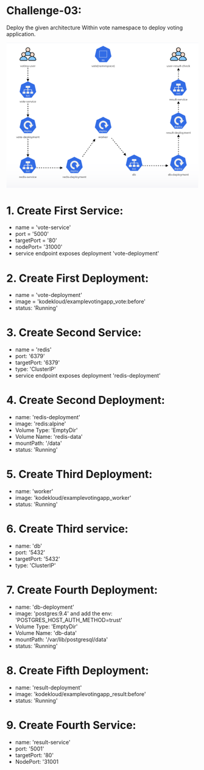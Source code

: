 # Challenge-03: 

  Deploy the given architecture Within vote namespace to deploy voting application.

  <img src="../challenge-03.png" alt="">
  
# 1. Create First Service: 
  - name = 'vote-service'
  - port = '5000'
  - targetPort = '80'
  - nodePort= '31000'
  - service endpoint exposes deployment 'vote-deployment'

# 2. Create First Deployment:
  - name = 'vote-deployment'
  - image = 'kodekloud/examplevotingapp_vote:before'
  - status: 'Running'

# 3. Create Second Service:
  - name = 'redis'
  - port: '6379'
  - targetPort: '6379'
  - type: 'ClusterIP'
  - service endpoint exposes deployment 'redis-deployment'

# 4. Create Second Deployment:
  - name: 'redis-deployment'
  - image: 'redis:alpine'
  - Volume Type: 'EmptyDir'
  - Volume Name: 'redis-data'
  - mountPath: '/data'
  - status: 'Running'

# 5. Create Third Deployment: 
  - name: 'worker'
  - image: 'kodekloud/examplevotingapp_worker'
  - status: 'Running'

# 6. Create Third service: 
- name: 'db'
- port: '5432'
- targetPort: '5432'
- type: 'ClusterIP'

# 7. Create Fourth Deployment: 
- name: 'db-deployment'
- image: 'postgres:9.4' and add the env: 'POSTGRES_HOST_AUTH_METHOD=trust'
- Volume Type: 'EmptyDir'
- Volume Name: 'db-data'
- mountPath: '/var/lib/postgresql/data'
- status: 'Running'

# 8. Create Fifth Deployment: 
- name: 'result-deployment'
- image: 'kodekloud/examplevotingapp_result:before'
- status: 'Running'

# 9. Create Fourth Service: 
- name: 'result-service'
- port: '5001'
- targetPort: '80'
- NodePort: '31001
